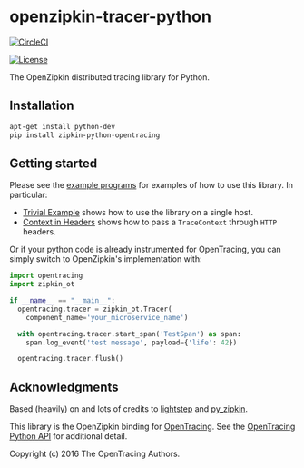 # openzipkin-tracer-python

[![CircleCI](https://circleci.com/gh/lookfwd/zipkin-python-opentracing.svg?style=svg)](https://circleci.com/gh/lookfwd/zipkin-python-opentracing)

[![License](https://img.shields.io/badge/License-Apache%202.0-blue.svg)](https://opensource.org/licenses/Apache-2.0)

The OpenZipkin distributed tracing library for Python.

## Installation

```bash
apt-get install python-dev
pip install zipkin-python-opentracing
```

## Getting started

Please see the [example programs](examples/) for examples of how to use this library. In particular:

* [Trivial Example](examples/trivial/main.py) shows how to use the library on a single host.
* [Context in Headers](examples/http/context_in_headers.py) shows how to pass a `TraceContext` through `HTTP` headers.

Or if your python code is already instrumented for OpenTracing, you can simply switch to OpenZipkin's implementation with:

```python
import opentracing
import zipkin_ot

if __name__ == "__main__":
  opentracing.tracer = zipkin_ot.Tracer(
    component_name='your_microservice_name')

  with opentracing.tracer.start_span('TestSpan') as span:
    span.log_event('test message', payload={'life': 42})

  opentracing.tracer.flush()
```

## Acknowledgments

Based (heavily) on and lots of credits to [lightstep](https://github.com/lightstep/lightstep-tracer-python) and [py_zipkin](https://github.com/Yelp/py_zipkin).

This library is the OpenZipkin binding for [OpenTracing](http://opentracing.io/). See the [OpenTracing Python API](https://github.com/opentracing/opentracing-python) for additional detail.

Copyright (c) 2016 The OpenTracing Authors.

